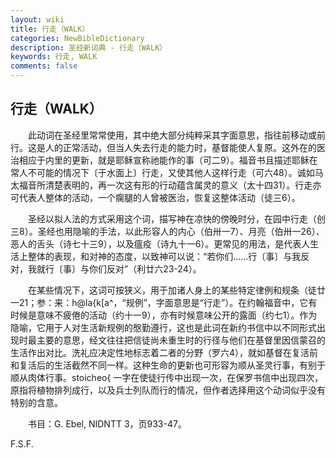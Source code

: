 ```yaml
---
layout: wiki
title: 行走（WALK）
categories: NewBibleDictionary
description: 圣经新词典 - 行走（WALK）
keywords: 行走, WALK
comments: false
---
```


## 行走（WALK）

　　此动词在圣经里常常使用，其中绝大部分纯粹采其字面意思，指往前移动或前行。这是人的正常活动，但当人失去行走的能力时，基督能使人复原。这外在的医治相应于内里的更新，就是耶稣宣称祂能作的事（可二9）。福音书且描述耶稣在常人不可能的情况下〔于水面上〕行走，又使其他人这样行走（可六48）。诚如马太福音所清楚表明的，再一次这有形的行动蕴含属灵的意义（太十四31）。行走亦可代表人整体的活动，一个瘸腿的人曾被医治，恢复这整体活动（徒三6）。

　　圣经以拟人法的方式采用这个词，描写神在凉快的傍晚时分，在园中行走（创三8）。圣经也用隐喻的手法，以此形容人的内心（伯卅一7）、月亮（伯卅一26）、恶人的舌头（诗七十三9），以及瘟疫（诗九十一6）。更常见的用法，是代表人生活上整体的表现，和对神的态度，以致神可以说：“若你们……行〔事〕与我反对，我就行〔事〕与你们反对”（利廿六23-24）。

　　在某些情况下，这词可按狭义，用于加诸人身上的某些特定律例和规条（徒廿一21；参：来：h@la{k[a^，“规例”，字面意思是“行走”）。在约翰福音中，它有时候是意味不疲倦的活动（约十一9），亦有时候意味公开的露面（约七1）。作为隐喻，它用于人对生活新规例的慇勤遵行，这也是此词在新约书信中以不同形式出现时最主要的意思，经文往往把信徒尚未重生时的行径与他们在基督里因信蒙召的生活作出对比。洗礼应决定性地标志着二者的分野（罗六4），就如基督在复活前和复活后的生活截然不同一样。这种生命的更新也可形容为顺从圣灵行事，有别于顺从肉体行事。stoicheo{ 一字在使徒行传中出现一次，在保罗书信中出现四次，原指将植物排列成行，以及兵士列队而行的情况，但作者选择用这个动词似乎没有特别的含意。

　　书目：G. Ebel, NIDNTT 3，页933-47。

F.S.F.








